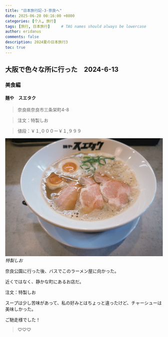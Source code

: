 ```yaml
---
title: "日本旅行記-3-奈良へ"
date: 2025-06-28 00:16:00 +0800
categories: [个人, 旅行]
tags: [旅行, 日本旅行]     # TAG names should always be lowercase
author: eridanus
comments: false
description: 2024夏の日本旅行3
toc: true
---
```


## 大阪で色々な所に行った　2024-6-13

### 美食編

#### **麺や　スエタク**

> 奈良県奈良市三条栄町4-8

> 注文：特製しお

> 値段：￥１,０００ー￥１,９９９

![](/assets/img/post_img/2025-06-27/fxn%202024-06-15%20131544.960.JPG)
_特製しお_

奈良公園に行った後、バスでこのラーメン屋に向かった。  

近くではなく、静かな町にあるお店だ。

注文：特製しお

スープは少し苦味があって、私の好みとはちょっと違ったけど、チャーシューは美味しかった。

ご馳走様でした！

> ♡♡♡